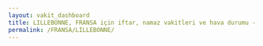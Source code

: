 ```yaml
---
layout: vakit_dashboard
title: LILLEBONNE, FRANSA için iftar, namaz vakitleri ve hava durumu - ilçe/eyalet seç
permalink: /FRANSA/LILLEBONNE/
---
```


<script type="text/javascript">
  var GLOBAL_COUNTRY = 'FRANSA';
  var GLOBAL_CITY = 'LILLEBONNE';
  var GLOBAL_STATE = '';
  var lat = 72;
  var lon = 21;
</script>
